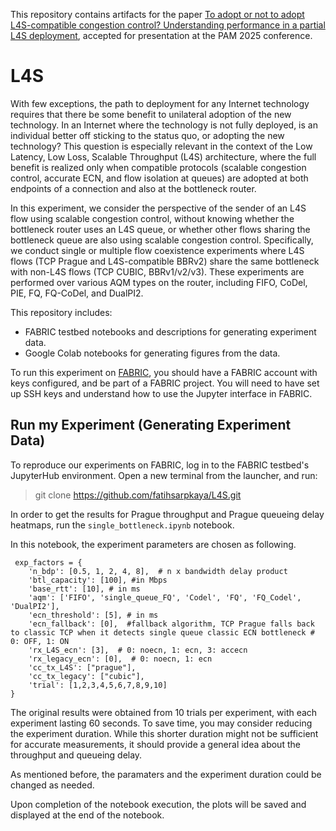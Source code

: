 This repository contains artifacts for the paper [To adopt or not to adopt L4S-compatible congestion control? Understanding performance in a partial L4S deployment](https://doi.org/10.48550/arXiv.2411.10952), accepted for presentation at the PAM 2025 conference.

# L4S

With few exceptions, the path to deployment for any Internet technology requires that there be some benefit to unilateral adoption of the new technology. In an Internet where the technology is not fully deployed, is an individual better off sticking to the status quo, or adopting the new technology? This question is especially relevant in the context of the Low Latency, Low Loss, Scalable Throughput (L4S) architecture, where the full benefit is realized only when compatible protocols (scalable congestion control, accurate ECN, and flow isolation at queues) are adopted at both endpoints of a connection and also at the bottleneck router. 

In this experiment, we consider the perspective of the sender of an L4S flow using scalable congestion control, without knowing whether the bottleneck router uses an L4S queue, or whether other flows sharing the bottleneck queue are also using scalable congestion control. Specifically, we conduct single or multiple flow coexistence experiments where L4S flows (TCP Prague and L4S-compatible BBRv2) share the same bottleneck with non-L4S flows (TCP CUBIC, BBRv1/v2/v3). These experiments are performed over various AQM types on the router, including FIFO, CoDel, PIE, FQ, FQ-CoDel, and DualPI2.

This repository includes:

 - FABRIC testbed notebooks and descriptions for generating experiment data.
 - Google Colab notebooks for generating figures from the data.

To run this experiment on [FABRIC](https://fabric-testbed.net), you should have a FABRIC account with keys configured, and be part of a FABRIC project. You will need to have set up SSH keys and understand how to use the Jupyter interface in FABRIC.

## Run my Experiment (Generating Experiment Data)

To reproduce our experiments on FABRIC, log in to the FABRIC testbed's JupyterHub environment. Open a new terminal from the launcher, and run:

> git clone https://github.com/fatihsarpkaya/L4S.git

In order to get the results for Prague throughput and Prague queueing delay heatmaps, run the `single_bottleneck.ipynb` notebook. 

In this notebook, the experiment parameters are chosen as following.
```
 exp_factors = {
    'n_bdp': [0.5, 1, 2, 4, 8],  # n x bandwidth delay product
    'btl_capacity': [100], #in Mbps 
    'base_rtt': [10], # in ms 
    'aqm': ['FIFO', 'single_queue_FQ', 'Codel', 'FQ', 'FQ_Codel', 'DualPI2'],
    'ecn_threshold': [5], # in ms 
    'ecn_fallback': [0],  #fallback algorithm, TCP Prague falls back to classic TCP when it detects single queue classic ECN bottleneck # 0: OFF, 1: ON  
    'rx_L4S_ecn': [3],  # 0: noecn, 1: ecn, 3: accecn 
    'rx_legacy_ecn': [0],  # 0: noecn, 1: ecn 
    'cc_tx_L4S': ["prague"],
    'cc_tx_legacy': ["cubic"],
    'trial': [1,2,3,4,5,6,7,8,9,10]
}
```

The original results were obtained from 10 trials per experiment, with each experiment lasting 60 seconds. To save time, you may consider reducing the experiment duration. While this shorter duration might not be sufficient for accurate measurements, it should provide a general idea about the throughput and queueing delay.

As mentioned before, the paramaters and the experiment duration could be changed as needed.

Upon completion of the notebook execution, the plots will be saved and displayed at the end of the notebook.
